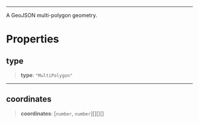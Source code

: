 ***

A GeoJSON multi-polygon geometry.

# Properties

## type

> **type**: `"MultiPolygon"`

***

## coordinates

> **coordinates**: \[`number`, `number`]\[]\[]\[]
